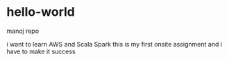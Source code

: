 # hello-world
manoj repo

i want to learn AWS and Scala Spark
this is my first onsite assignment and i have to make it success 
